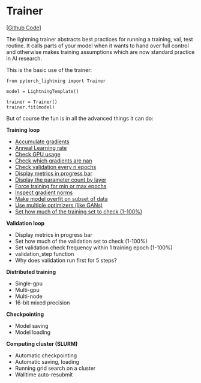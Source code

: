 # Trainer
[[Github Code](https://github.com/williamFalcon/pytorch-lightning/blob/master/pytorch_lightning/models/trainer.py)]

The lightning trainer abstracts best practices for running a training, val, test routine. It calls parts of your model when it wants to hand over full control and otherwise makes training assumptions which are now standard practice in AI research.

This is the basic use of the trainer:

``` {.python}
from pytorch_lightning import Trainer

model = LightningTemplate()

trainer = Trainer()
trainer.fit(model)
```

But of course the fun is in all the advanced things it can do:

**Training loop**    

- [Accumulate gradients](Training%20Loop/#accumulated-gradients)
- [Anneal Learning rate](Training%20Loop/#anneal-learning-rate)
- [Check GPU usage](Training%20Loop/#Check-gpu-usage)
- [Check which gradients are nan](Training%20Loop/#check-which-gradients-are-nan)
- [Check validation every n epochs](Training%20Loop/#check-validation-every-n-epochs)
- [Display metrics in progress bar](Training%20Loop/#display-metrics-in-progress-bar)
- [Display the parameter count by layer](Training%20Loop/#display-the-parameter-count-by-layer)
- [Force training for min or max epochs](Training%20Loop/#force-training-for-min-or-max-epochs)
- [Inspect gradient norms](Training%20Loop/#inspect-gradient-norms)
- [Make model overfit on subset of data](Training%20Loop/#make-model-overfit-on-subset-of-data)
- [Use multiple optimizers (like GANs)](../Pytorch-lightning/LightningModule/#configure_optimizers)
- [Set how much of the training set to check (1-100%)](Training%20Loop/#set-how-much-of-the-training-set-to-check)

**Validation loop**    

- Display metrics in progress bar
- Set how much of the validation set to check (1-100%)
- Set validation check frequency within 1 training epoch (1-100%)
- validation_step function
- Why does validation run first for 5 steps?

**Distributed training**    

- Single-gpu      
- Multi-gpu      
- Multi-node   
- 16-bit mixed precision

**Checkpointing**    

- Model saving
- Model loading 

**Computing cluster (SLURM)**    

- Automatic checkpointing   
- Automatic saving, loading  
- Running grid search on a cluster 
- Walltime auto-resubmit   